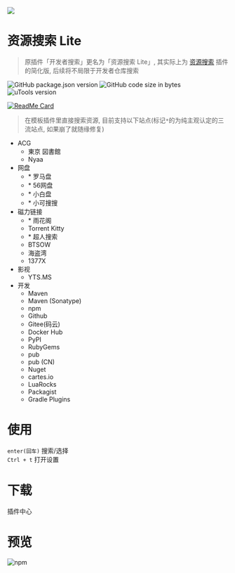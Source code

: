 ![](https://s1.ax1x.com/2020/11/07/B4UCFS.png)
# 资源搜索 Lite
> 原插件「开发者搜索」更名为「资源搜索 Lite」, 其实际上为 [资源搜索](https://yuanliao.info/d/1875-0-0-3) 插件的简化版, 后续将不局限于开发者仓库搜索

![GitHub package.json version](https://img.shields.io/github/package-json/v/LanyuanXiaoyao-Studio/utools-search-lite?label=%E4%BB%A3%E7%A0%81%E7%89%88%E6%9C%AC)
![GitHub code size in bytes](https://img.shields.io/github/languages/code-size/LanyuanXiaoyao-Studio/utools-search-lite?label=%E4%BB%A3%E7%A0%81%E4%BD%93%E7%A7%AF)
![uTools version](https://img.shields.io/badge/uTools%20%E7%89%88%E6%9C%AC-%3E%3D1.3.2-green)

[![ReadMe Card](https://github-readme-stats.vercel.app/api/pin/?username=LanyuanXiaoyao-Studio&repo=utools-search-lite&theme=dracula&locale=cn&hide_border=false)](https://github.com/LanyuanXiaoyao-Studio/utools-search-lite)

> 在模板插件里直接搜索资源, 目前支持以下站点(标记`*`的为纯主观认定的三流站点, 如果崩了就随缘修复)

- ACG
  - 東京 図書館
  - Nyaa
- 网盘
  - \* 罗马盘
  - \* 56网盘
  - \* 小白盘
  - \* 小可搜搜
- 磁力链接
  - \* 雨花阁
  - Torrent Kitty
  - \* 超人搜索
  - BTSOW
  - 海盗湾
  - 1377X
- 影视
  - YTS.MS
- 开发
  - Maven
  - Maven (Sonatype)
  - npm
  - Github
  - Gitee(码云)
  - Docker Hub
  - PyPI
  - RubyGems
  - pub
  - pub (CN)
  - Nuget
  - cartes.io
  - LuaRocks
  - Packagist
  - Gradle Plugins

# 使用
`enter(回车)` 搜索/选择  
`Ctrl + t` 打开设置

# 下载
插件中心

# 预览
![npm](https://s1.ax1x.com/2020/11/02/BBzK5d.png)
